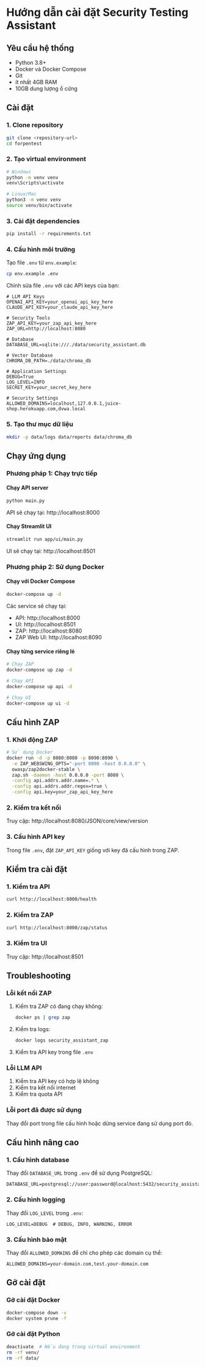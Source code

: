 # Hướng dẫn cài đặt Security Testing Assistant

## Yêu cầu hệ thống

- Python 3.8+
- Docker và Docker Compose
- Git
- ít nhất 4GB RAM
- 10GB dung lượng ổ cứng

## Cài đặt

### 1. Clone repository

```bash
git clone <repository-url>
cd forpentest
```

### 2. Tạo virtual environment

```bash
# Windows
python -m venv venv
venv\Scripts\activate

# Linux/Mac
python3 -m venv venv
source venv/bin/activate
```

### 3. Cài đặt dependencies

```bash
pip install -r requirements.txt
```

### 4. Cấu hình môi trường

Tạo file `.env` từ `env.example`:

```bash
cp env.example .env
```

Chỉnh sửa file `.env` với các API keys của bạn:

```env
# LLM API Keys
OPENAI_API_KEY=your_openai_api_key_here
CLAUDE_API_KEY=your_claude_api_key_here

# Security Tools
ZAP_API_KEY=your_zap_api_key_here
ZAP_URL=http://localhost:8080

# Database
DATABASE_URL=sqlite:///./data/security_assistant.db

# Vector Database
CHROMA_DB_PATH=./data/chroma_db

# Application Settings
DEBUG=True
LOG_LEVEL=INFO
SECRET_KEY=your_secret_key_here

# Security Settings
ALLOWED_DOMAINS=localhost,127.0.0.1,juice-shop.herokuapp.com,dvwa.local
```

### 5. Tạo thư mục dữ liệu

```bash
mkdir -p data/logs data/reports data/chroma_db
```

## Chạy ứng dụng

### Phương pháp 1: Chạy trực tiếp

#### Chạy API server

```bash
python main.py
```

API sẽ chạy tại: http://localhost:8000

#### Chạy Streamlit UI

```bash
streamlit run app/ui/main.py
```

UI sẽ chạy tại: http://localhost:8501

### Phương pháp 2: Sử dụng Docker

#### Chạy với Docker Compose

```bash
docker-compose up -d
```

Các service sẽ chạy tại:
- API: http://localhost:8000
- UI: http://localhost:8501
- ZAP: http://localhost:8080
- ZAP Web UI: http://localhost:8090

#### Chạy từng service riêng lẻ

```bash
# Chạy ZAP
docker-compose up zap -d

# Chạy API
docker-compose up api -d

# Chạy UI
docker-compose up ui -d
```

## Cấu hình ZAP

### 1. Khởi động ZAP

```bash
# Sử dụng Docker
docker run -d -p 8080:8080 -p 8090:8090 \
  -e ZAP_WEBSWING_OPTS="-port 8090 -host 0.0.0.0" \
  owasp/zap2docker-stable \
  zap.sh -daemon -host 0.0.0.0 -port 8080 \
  -config api.addrs.addr.name=.* \
  -config api.addrs.addr.regex=true \
  -config api.key=your_zap_api_key_here
```

### 2. Kiểm tra kết nối

Truy cập: http://localhost:8080/JSON/core/view/version

### 3. Cấu hình API key

Trong file `.env`, đặt `ZAP_API_KEY` giống với key đã cấu hình trong ZAP.

## Kiểm tra cài đặt

### 1. Kiểm tra API

```bash
curl http://localhost:8000/health
```

### 2. Kiểm tra ZAP

```bash
curl http://localhost:8000/zap/status
```

### 3. Kiểm tra UI

Truy cập: http://localhost:8501

## Troubleshooting

### Lỗi kết nối ZAP

1. Kiểm tra ZAP có đang chạy không:
   ```bash
   docker ps | grep zap
   ```

2. Kiểm tra logs:
   ```bash
   docker logs security_assistant_zap
   ```

3. Kiểm tra API key trong file `.env`

### Lỗi LLM API

1. Kiểm tra API key có hợp lệ không
2. Kiểm tra kết nối internet
3. Kiểm tra quota API

### Lỗi port đã được sử dụng

Thay đổi port trong file cấu hình hoặc dừng service đang sử dụng port đó.

## Cấu hình nâng cao

### 1. Cấu hình database

Thay đổi `DATABASE_URL` trong `.env` để sử dụng PostgreSQL:

```env
DATABASE_URL=postgresql://user:password@localhost:5432/security_assistant
```

### 2. Cấu hình logging

Thay đổi `LOG_LEVEL` trong `.env`:

```env
LOG_LEVEL=DEBUG  # DEBUG, INFO, WARNING, ERROR
```

### 3. Cấu hình bảo mật

Thay đổi `ALLOWED_DOMAINS` để chỉ cho phép các domain cụ thể:

```env
ALLOWED_DOMAINS=your-domain.com,test.your-domain.com
```

## Gỡ cài đặt

### Gỡ cài đặt Docker

```bash
docker-compose down -v
docker system prune -f
```

### Gỡ cài đặt Python

```bash
deactivate  # Nếu đang trong virtual environment
rm -rf venv/
rm -rf data/
```
